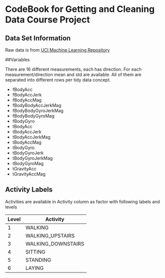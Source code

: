 CodeBook for Getting and Cleaning Data Course Project
================


## Data Set Information

Raw data is from [ UCI Machine Learning Repository](http://archive.ics.uci.edu/ml/datasets/Human+Activity+Recognition+Using+Smartphones)

##Variables

There are 16 different measurements, each has direction. For each measurement/direction mean and std are available. All of them are separated into different rows per tidy data concept.


* fBodyAcc
* fBodyAccJerk
* fBodyAccMag
* fBodyBodyAccJerkMag
* fBodyBodyGyroJerkMag
* fBodyBodyGyroMag
* fBodyGyro
* tBodyAcc
* tBodyAccJerk
* tBodyAccJerkMag
* tBodyAccMag
* tBodyGyro
* tBodyGyroJerk
* tBodyGyroJerkMag
* tBodyGyroMag
* tGravityAcc
* tGravityAccMag



## Activity Labels

Activities are available in Activity column as factor with following labels and levels

Level   |       Activity
--------|-------------------------
1       |       WALKING 
2       |       WALKING_UPSTAIRS   
3       |       WALKING_DOWNSTAIRS  
4       |       SITTING   
5       |       STANDING   
6       |       LAYING   
